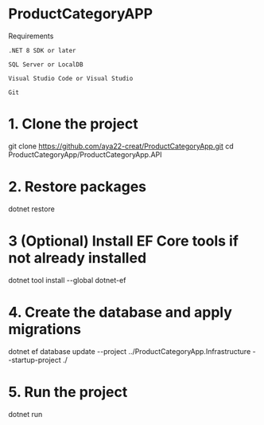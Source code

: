 ﻿# ProductCategoryAPP
 Requirements

    .NET 8 SDK or later

    SQL Server or LocalDB

    Visual Studio Code or Visual Studio

    Git




# 1. Clone the project
git clone https://github.com/aya22-creat/ProductCategoryApp.git
cd ProductCategoryApp/ProductCategoryApp.API

# 2. Restore packages
dotnet restore

# 3️ (Optional) Install EF Core tools if not already installed
dotnet tool install --global dotnet-ef

# 4. Create the database and apply migrations
dotnet ef database update --project ../ProductCategoryApp.Infrastructure --startup-project ./

# 5. Run the project
dotnet run


